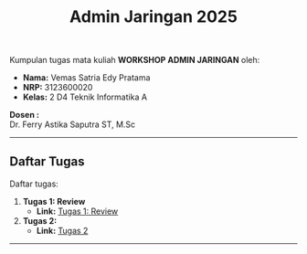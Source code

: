 <h1 align="center">
  Admin Jaringan 2025
</h1>

<br>

Kumpulan tugas mata kuliah **WORKSHOP ADMIN JARINGAN** oleh:

- **Nama:** Vemas Satria Edy Pratama
- **NRP:** 3123600020
- **Kelas:** 2 D4 Teknik Informatika A

**Dosen :**  
Dr. Ferry Astika Saputra ST, M.Sc

---

## Daftar Tugas

Daftar tugas:

1. **Tugas 1: Review**
   - **Link:** [Tugas 1: Review](./Tugas1/README.md)
2. **Tugas 2:**
   - **Link:** [Tugas 2](./Tugas2/Tugas2-ProcessControl_FileSystem/Readme.md)
---


